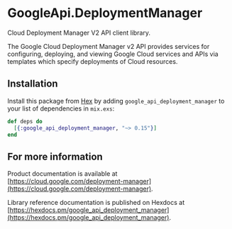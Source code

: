 # GoogleApi.DeploymentManager

Cloud Deployment Manager V2 API client library.

The Google Cloud Deployment Manager v2 API provides services for configuring, deploying, and viewing Google Cloud services and APIs via templates which specify deployments of Cloud resources.

## Installation

Install this package from [Hex](https://hex.pm) by adding
`google_api_deployment_manager` to your list of dependencies in `mix.exs`:

```elixir
def deps do
  [{:google_api_deployment_manager, "~> 0.15"}]
end
```

## For more information

Product documentation is available at [https://cloud.google.com/deployment-manager](https://cloud.google.com/deployment-manager).

Library reference documentation is published on Hexdocs at
[https://hexdocs.pm/google_api_deployment_manager](https://hexdocs.pm/google_api_deployment_manager).
